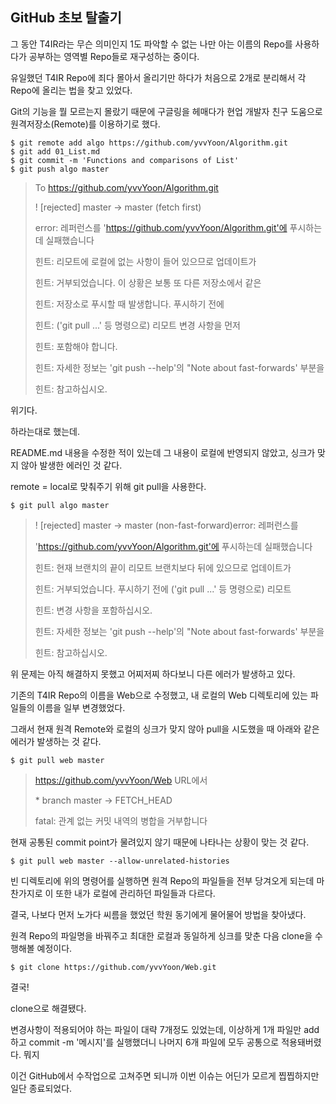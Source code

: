 ## GitHub 초보 탈출기

그 동안 T4IR라는 무슨 의미인지 1도 파악할 수 없는 나만 아는 이름의 Repo를 사용하다가 공부하는 영역별 Repo들로 재구성하는 중이다.

유일했던 T4IR Repo에 죄다 몰아서 올리기만 하다가 처음으로 2개로 분리해서 각 Repo에 올리는 법을 찾고 있었다.

Git의 기능을 뭘 모르는지 몰랐기 때문에 구글링을 헤매다가 현업 개발자 친구 도움으로 원격저장소(Remote)를 이용하기로 했다.

```
$ git remote add algo https://github.com/yvvYoon/Algorithm.git
$ git add 01_List.md
$ git commit -m 'Functions and comparisons of List'
$ git push algo master
```

> To https://github.com/yvvYoon/Algorithm.git
>
> ! [rejected]        master -> master (fetch first)
>
> error: 레퍼런스를 'https://github.com/yvvYoon/Algorithm.git'에 푸시하는데 실패했습니다
>
> 힌트: 리모트에 로컬에 없는 사항이 들어 있으므로 업데이트가
>
> 힌트: 거부되었습니다. 이 상황은 보통 또 다른 저장소에서 같은
>
> 힌트: 저장소로 푸시할 때 발생합니다.  푸시하기 전에
>
> 힌트: ('git pull ...' 등 명령으로) 리모트 변경 사항을 먼저
>
> 힌트: 포함해야 합니다.
>
> 힌트: 자세한 정보는 'git push --help'의 "Note about fast-forwards' 부분을
>
> 힌트: 참고하십시오.	

위기다.

하라는대로 했는데.

README.md 내용을 수정한 적이 있는데 그 내용이 로컬에 반영되지 않았고, 싱크가 맞지 않아 발생한 에러인 것 같다.

remote = local로 맞춰주기 위해 git pull을 사용한다.

```
$ git pull algo master
```

>  ! [rejected]        master -> master (non-fast-forward)error: 레퍼런스를 
>
>  'https://github.com/yvvYoon/Algorithm.git'에 푸시하는데 실패했습니다
>
>  힌트: 현재 브랜치의 끝이 리모트 브랜치보다 뒤에 있으므로 업데이트가
>
>  힌트: 거부되었습니다. 푸시하기 전에 ('git pull ...' 등 명령으로) 리모트
>
>  힌트: 변경 사항을 포함하십시오.
>
>  힌트: 자세한 정보는 'git push --help'의 "Note about fast-forwards' 부분을
>
>  힌트: 참고하십시오.



위 문제는 아직 해결하지 못했고 어찌저찌 하다보니 다른 에러가 발생하고 있다.

기존의 T4IR Repo의 이름을 Web으로 수정했고, 내 로컬의 Web 디렉토리에 있는 파일들의 이름을 일부 변경했었다.

그래서 현재 원격 Remote와 로컬의 싱크가 맞지 않아 pull을 시도했을 때 아래와 같은 에러가 발생하는 것 같다.

```
$ git pull web master
```

> https://github.com/yvvYoon/Web URL에서
>
> \* branch            master     -> FETCH_HEAD
>
> fatal: 관계 없는 커밋 내역의 병합을 거부합니다	

현재 공통된 commit point가 물려있지 않기 때문에 나타나는 상황이 맞는 것 같다.

```
$ git pull web master --allow-unrelated-histories
```

빈 디렉토리에 위의 명령어를 실행하면 원격 Repo의 파일들을 전부 당겨오게 되는데 마찬가지로 이 또한 내가 로컬에 관리하던 파일들과 다르다.

결국, 나보다 먼저 노가다 씨름을 했었던 학원 동기에게 물어물어 방법을 찾아냈다.

원격 Repo의 파일명을 바꿔주고 최대한 로컬과 동일하게 싱크를 맞춘 다음 clone을 수행해볼 예정이다.

```
$ git clone https://github.com/yvvYoon/Web.git
```



결국!

clone으로 해결됐다.

변경사항이 적용되어야 하는 파일이 대략 7개정도 있었는데, 이상하게 1개 파일만 add하고 commit -m '메시지'를 실행했더니 나머지 6개 파일에 모두 공통으로 적용돼버렸다. 뭐지

이건 GitHub에서 수작업으로 고쳐주면 되니까 이번 이슈는 어딘가 모르게 찝찝하지만 일단 종료되었다.

